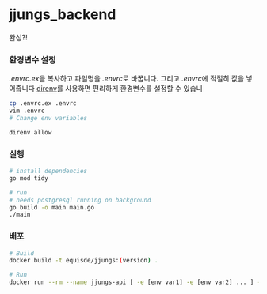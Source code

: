 # jjungs_backend
완성?!

### 환경변수 설정
*.envrc.ex*을 복사하고 파일명을 *.envrc*로 바꿉니다. 그리고 *.envrc*에 적절히 값을 넣어줍니다
[direnv](https://direnv.net/)를 사용하면 편리하게 환경변수를 설정할 수 있습니
``` bash
cp .envrc.ex .envrc
vim .envrc
# Change env variables

direnv allow
```

### 실행
``` bash
# install dependencies
go mod tidy

# run
# needs postgresql running on background
go build -o main main.go
./main
```

### 배포
``` bash
# Build
docker build -t equisde/jjungs:(version) .

# Run
docker run --rm --name jjungs-api [ -e [env var1] -e [env var2] ... ] -p 8080:8080 equisde/jjungs:(version)
```